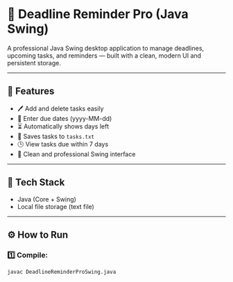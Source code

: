 # 📅 Deadline Reminder Pro (Java Swing)

A professional Java Swing desktop application to manage deadlines, upcoming tasks, and reminders — built with a clean, modern UI and persistent storage.

---

## 🧩 Features
- 🖊 Add and delete tasks easily
- 📅 Enter due dates (yyyy-MM-dd)
- ⏳ Automatically shows days left
- 💾 Saves tasks to `tasks.txt`
- 🕒 View tasks due within 7 days
- 🎨 Clean and professional Swing interface

---

## 🧱 Tech Stack
- Java (Core + Swing)
- Local file storage (text file)

---

## ⚙️ How to Run

### 1️⃣ Compile:
```bash
javac DeadlineReminderProSwing.java
